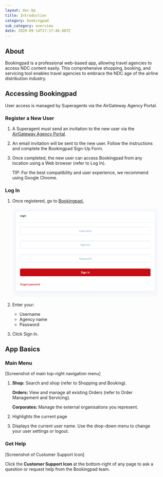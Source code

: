 ```yaml
---
layout: doc-bp
title: Introduction
category: bookingpad
sub_category: overview
date: 2020-09-14T17:17:48.607Z
---
```

## About

Bookingpad is a professional web-based app, allowing travel agencies to access NDC content easily. This comprehensive shopping, booking, and servicing tool enables travel agencies to embrace the NDC age of the airline distribution industry.

## Accessing Bookingpad

User access is managed by Superagents via the AirGateway Agency Portal.

### Register a New User

1. A Superagent must send an invitation to the new user via the [AirGateway Agency Portal](https://agency.airgateway.com/).
2. An email invitation will be sent to the new user. Follow the instructions and complete the Bookingpad Sign-Up Form.
3. Once completed, the new user can access Bookingpad from any location using a Web browser (refer to Log In).

   TIP: For the best compatibility and user experience, we recommend using Google Chrome.

### Log In

1. Once registered, go to [Bookingpad.](https://app.airgateway.net/)

   ![Log in screen of Bookingpad](/assets/uploads/bp-login.png)
2. Enter your:

   * Username
   * Agency name
   * Password
3. Click Sign In.

## **App Basics**

### **Main Menu**

\[Screenshot of main top-right navigation menu]

1. **Shop:** Search and shop (refer to Shopping and Booking).

   **Orders:** View and manage all existing Orders (refer to Order Management and Servicing).

   **Corporates:** Manage the external organisations you represent.
2. Highlights the current page
3. Displays the current user name. Use the drop-down menu to change your user settings or logout.

### **Get Help**

\[Screenshot of Customer Support Icon]

Click the **Customer Support Icon** at the bottom-right of any page to ask a question or request help from the Bookingpad team.